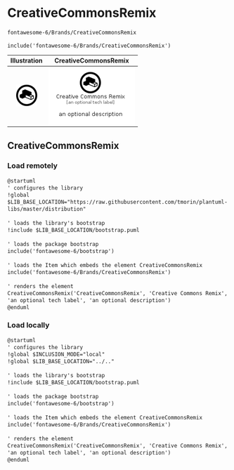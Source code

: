 # CreativeCommonsRemix


```text
fontawesome-6/Brands/CreativeCommonsRemix
```

```text
include('fontawesome-6/Brands/CreativeCommonsRemix')
```



| Illustration | CreativeCommonsRemix |
| :---: | :---: |
| ![illustration for Illustration](../../fontawesome-6/Brands/CreativeCommonsRemix.png) | ![illustration for CreativeCommonsRemix](../../fontawesome-6/Brands/CreativeCommonsRemix.Local.png) |




## CreativeCommonsRemix

### Load remotely
```plantuml
@startuml
' configures the library
!global $LIB_BASE_LOCATION="https://raw.githubusercontent.com/tmorin/plantuml-libs/master/distribution"

' loads the library's bootstrap
!include $LIB_BASE_LOCATION/bootstrap.puml

' loads the package bootstrap
include('fontawesome-6/bootstrap')

' loads the Item which embeds the element CreativeCommonsRemix
include('fontawesome-6/Brands/CreativeCommonsRemix')

' renders the element
CreativeCommonsRemix('CreativeCommonsRemix', 'Creative Commons Remix', 'an optional tech label', 'an optional description')
@enduml
```

### Load locally
```plantuml
@startuml
' configures the library
!global $INCLUSION_MODE="local"
!global $LIB_BASE_LOCATION="../.."

' loads the library's bootstrap
!include $LIB_BASE_LOCATION/bootstrap.puml

' loads the package bootstrap
include('fontawesome-6/bootstrap')

' loads the Item which embeds the element CreativeCommonsRemix
include('fontawesome-6/Brands/CreativeCommonsRemix')

' renders the element
CreativeCommonsRemix('CreativeCommonsRemix', 'Creative Commons Remix', 'an optional tech label', 'an optional description')
@enduml
```

